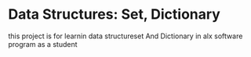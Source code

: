 # Data Structures: Set, Dictionary
this project is for learnin data structureset And Dictionary in alx software program as a student